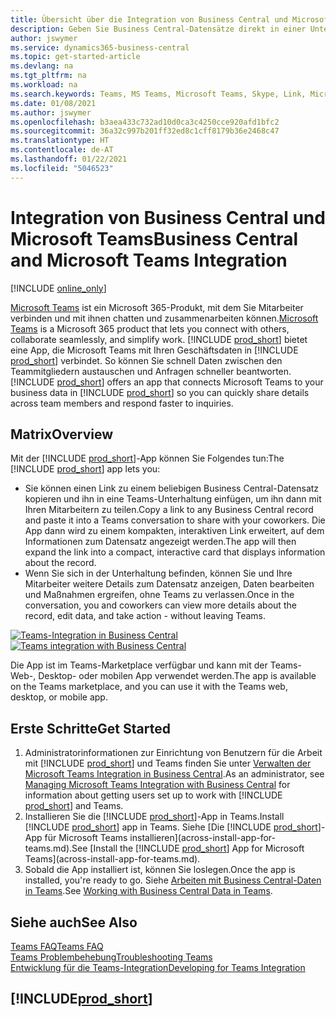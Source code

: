 ```yaml
---
title: Übersicht über die Integration von Business Central und Microsoft Teams | Microsoft Docs
description: Geben Sie Business Central-Datensätze direkt in einer Unterhaltung in Teams frei.
author: jswymer
ms.service: dynamics365-business-central
ms.topic: get-started-article
ms.devlang: na
ms.tgt_pltfrm: na
ms.workload: na
ms.search.keywords: Teams, MS Teams, Microsoft Teams, Skype, Link, Microsoft 365, collaborate, collaboration, teamwork
ms.date: 01/08/2021
ms.author: jswymer
ms.openlocfilehash: b3aea433c732ad10d0ca3c4250cce920afd1bfc2
ms.sourcegitcommit: 36a32c997b201ff32ed8c1cff8179b36e2468c47
ms.translationtype: HT
ms.contentlocale: de-AT
ms.lasthandoff: 01/22/2021
ms.locfileid: "5046523"
---
```

# <a name="business-central-and-microsoft-teams-integration"></a><span data-ttu-id="3ee0e-103">Integration von Business Central und Microsoft Teams</span><span class="sxs-lookup"><span data-stu-id="3ee0e-103">Business Central and Microsoft Teams Integration</span></span>

[!INCLUDE [online_only](includes/online_only.md)]

<span data-ttu-id="3ee0e-104">[Microsoft Teams](https://www.microsoft.com/en-us/microsoft-365/microsoft-teams) ist ein Microsoft 365-Produkt, mit dem Sie Mitarbeiter verbinden und mit ihnen chatten und zusammenarbeiten können.</span><span class="sxs-lookup"><span data-stu-id="3ee0e-104">[Microsoft Teams](https://www.microsoft.com/en-us/microsoft-365/microsoft-teams) is a Microsoft 365 product that lets you connect with others, collaborate seamlessly, and simplify work.</span></span> <span data-ttu-id="3ee0e-105">[!INCLUDE [prod_short](includes/prod_short.md)] bietet eine App, die Microsoft Teams mit Ihren Geschäftsdaten in [!INCLUDE [prod_short](includes/prod_short.md)] verbindet. So können Sie schnell Daten zwischen den Teammitgliedern austauschen und Anfragen schneller beantworten.</span><span class="sxs-lookup"><span data-stu-id="3ee0e-105">[!INCLUDE [prod_short](includes/prod_short.md)] offers an app that connects Microsoft Teams to your business data in [!INCLUDE [prod_short](includes/prod_short.md)] so you can quickly share details across team members and respond faster to inquiries.</span></span>

## <a name="overview"></a><span data-ttu-id="3ee0e-106">Matrix</span><span class="sxs-lookup"><span data-stu-id="3ee0e-106">Overview</span></span>

<span data-ttu-id="3ee0e-107">Mit der [!INCLUDE [prod_short](includes/prod_short.md)]-App können Sie Folgendes tun:</span><span class="sxs-lookup"><span data-stu-id="3ee0e-107">The [!INCLUDE [prod_short](includes/prod_short.md)] app lets you:</span></span>

- <span data-ttu-id="3ee0e-108">Sie können einen Link zu einem beliebigen Business Central-Datensatz kopieren und ihn in eine Teams-Unterhaltung einfügen, um ihn dann mit Ihren Mitarbeitern zu teilen.</span><span class="sxs-lookup"><span data-stu-id="3ee0e-108">Copy a link to any Business Central record and paste it into a Teams conversation to share with your coworkers.</span></span> <span data-ttu-id="3ee0e-109">Die App dann wird zu einem kompakten, interaktiven Link erweitert, auf dem Informationen zum Datensatz angezeigt werden.</span><span class="sxs-lookup"><span data-stu-id="3ee0e-109">The app will then expand the link into a compact, interactive card that displays information about the record.</span></span>
- <span data-ttu-id="3ee0e-110">Wenn Sie sich in der Unterhaltung befinden, können Sie und Ihre Mitarbeiter weitere Details zum Datensatz anzeigen, Daten bearbeiten und Maßnahmen ergreifen, ohne Teams zu verlassen.</span><span class="sxs-lookup"><span data-stu-id="3ee0e-110">Once in the conversation, you and coworkers can view more details about the record, edit data, and take action - without leaving Teams.</span></span>

<span data-ttu-id="3ee0e-111">[![Teams-Integration in Business Central](media/teams-intro-v3.png)](media/teams-intro-v3.png#lightbox)</span><span class="sxs-lookup"><span data-stu-id="3ee0e-111">[![Teams integration with Business Central](media/teams-intro-v3.png)](media/teams-intro-v3.png#lightbox)</span></span>

<span data-ttu-id="3ee0e-112">Die App ist im Teams-Marketplace verfügbar und kann mit der Teams-Web-, Desktop- oder mobilen App verwendet werden.</span><span class="sxs-lookup"><span data-stu-id="3ee0e-112">The app is available on the Teams marketplace, and you can use it with the Teams web, desktop, or mobile app.</span></span>

## <a name="get-started"></a><span data-ttu-id="3ee0e-113">Erste Schritte</span><span class="sxs-lookup"><span data-stu-id="3ee0e-113">Get Started</span></span>

1. <span data-ttu-id="3ee0e-114">Administratorinformationen zur Einrichtung von Benutzern für die Arbeit mit [!INCLUDE [prod_short](includes/prod_short.md)] und Teams finden Sie unter [Verwalten der Microsoft Teams Integration in Business Central](admin-teams-integration.md).</span><span class="sxs-lookup"><span data-stu-id="3ee0e-114">As an administrator, see [Managing Microsoft Teams Integration with Business Central](admin-teams-integration.md) for information about getting users set up to work with [!INCLUDE [prod_short](includes/prod_short.md)] and Teams.</span></span>
2. <span data-ttu-id="3ee0e-115">Installieren Sie die [!INCLUDE [prod_short](includes/prod_short.md)]-App in Teams.</span><span class="sxs-lookup"><span data-stu-id="3ee0e-115">Install [!INCLUDE [prod_short](includes/prod_short.md)] app in Teams.</span></span> <span data-ttu-id="3ee0e-116">Siehe [Die [!INCLUDE [prod_short](includes/prod_short.md)]-App für Microsoft Teams installieren](across-install-app-for-teams.md).</span><span class="sxs-lookup"><span data-stu-id="3ee0e-116">See [Install the [!INCLUDE [prod_short](includes/prod_short.md)] App for Microsoft Teams](across-install-app-for-teams.md).</span></span>
3. <span data-ttu-id="3ee0e-117">Sobald die App installiert ist, können Sie loslegen.</span><span class="sxs-lookup"><span data-stu-id="3ee0e-117">Once the app is installed, you're ready to go.</span></span> <span data-ttu-id="3ee0e-118">Siehe [Arbeiten mit Business Central-Daten in Teams](across-working-with-teams.md).</span><span class="sxs-lookup"><span data-stu-id="3ee0e-118">See [Working with Business Central Data in Teams](across-working-with-teams.md).</span></span> 

## <a name="see-also"></a><span data-ttu-id="3ee0e-119">Siehe auch</span><span class="sxs-lookup"><span data-stu-id="3ee0e-119">See Also</span></span>

[<span data-ttu-id="3ee0e-120">Teams FAQ</span><span class="sxs-lookup"><span data-stu-id="3ee0e-120">Teams FAQ</span></span>](teams-faq.md)  
[<span data-ttu-id="3ee0e-121">Teams Problembehebung</span><span class="sxs-lookup"><span data-stu-id="3ee0e-121">Troubleshooting Teams</span></span>](admin-teams-troubleshooting.md)  
[<span data-ttu-id="3ee0e-122">Entwicklung für die Teams-Integration</span><span class="sxs-lookup"><span data-stu-id="3ee0e-122">Developing for Teams Integration</span></span>](/dynamics365/business-central/dev-itpro/developer/devenv-develop-for-teams)  
## [!INCLUDE[prod_short](includes/free_trial_md.md)]  
